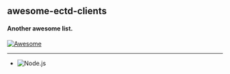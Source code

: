## awesome-ectd-clients  
#### Another awesome list. 

[![Awesome](https://cdn.rawgit.com/sindresorhus/awesome/d7305f38d29fed78fa85652e3a63e154dd8e8829/media/badge.svg?style=flat-square)](https://github.com/sindresorhus/awesome)

---

- ![Node.js](https://github.com/stianeikeland/node-etcd)
